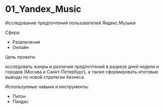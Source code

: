 # 01_Yandex_Music
Исследование предпочтений пользователей Яндекс.Музыки

Сфера:

-	Развлечения
-	Онлайн

Цель проекта:

исследовать жанры и различия предпочтений в разрезе дней недели и городов (Москва и Санкт-Петербург), а также сформировать итоговые выводы по новой стратегии бизнеса.

Используемые навыки и инструменты:

-	Питон
-	Пандас


